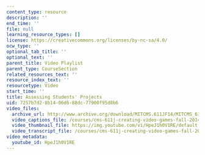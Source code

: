 ```yaml
---
content_type: resource
description: ''
end_time: ''
file: null
learning_resource_types: []
license: https://creativecommons.org/licenses/by-nc-sa/4.0/
ocw_type: ''
optional_tab_title: ''
optional_text: ''
parent_title: Video Playlist
parent_type: CourseSection
related_resources_text: ''
resource_index_text: ''
resourcetype: Video
start_time: ''
title: Assessing Students' Projects
uid: 7257b7d2-8b14-06d6-88dc-77900f95d8b6
video_files:
  archive_url: http://www.archive.org/download/MITCMS.611JF14/MITCMS_611JF14_Assessment_300k.mp4
  video_captions_file: /courses/cms-611j-creating-video-games-fall-2014/c6ccdb8607cd51d3b82307e525ff7059_HpeJ1h0V1RE.vtt
  video_thumbnail_file: https://img.youtube.com/vi/HpeJ1h0V1RE/default.jpg
  video_transcript_file: /courses/cms-611j-creating-video-games-fall-2014/ef3aeaf36a1892646cff7432e51f15e3_HpeJ1h0V1RE.pdf
video_metadata:
  youtube_id: HpeJ1h0V1RE
---
```

